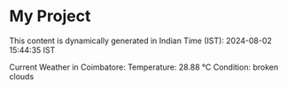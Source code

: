 # My Project

This content is dynamically generated in Indian Time (IST): 2024-08-02 15:44:35 IST


Current Weather in Coimbatore:
Temperature: 28.88 °C
Condition: broken clouds
